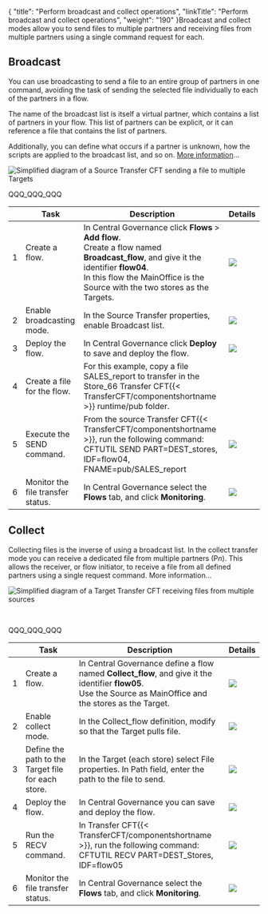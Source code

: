 {
    "title": "Perform broadcast and collect operations",
    "linkTitle": "Perform broadcast and collect operations",
    "weight": "190"
}Broadcast and collect modes allow you to send files to multiple partners and receiving files from multiple partners using a single command request for each.

## Broadcast

You can use broadcasting to send a file to an entire group of partners in one command, avoiding the task of sending the selected file individually to each of the partners in a flow.

The name of the broadcast list is itself a virtual partner, which contains a list of partners in your flow. This list of partners can be explicit, or it can reference a file that contains the list of partners.

Additionally, you can define what occurs if a partner is unknown, how the scripts are applied to the broadcast list, and so on. [More information](../../../concepts/transfer_command_overview/broadcast_collect)...

![Simplified diagram of a Source Transfer CFT sending a file to multiple Targets](/Images/TransferCFT/Broadcast_w_cg.png)

QQQ\_QQQ\_QQQ


|   | Task  | Description  | Details  |
| --- | --- | --- | --- |
| 1<br/> <br/>  | Create a flow.<br/> <br/> <br />  | In Central Governance click ****Flows**** &gt; ****Add flow****.<br/> Create a flow named ****Broadcast_flow****, and give it the identifier ****flow04****.<br/> In this flow the MainOffice is the Source with the two stores as the Targets. | <a href="../intro_cg_task_catalog/t_defineflow_broadcast">![](/Images/TransferCFT/mapArrow.png)</a>  |
| 2 | Enable broadcasting mode. | In the Source Transfer properties, enable Broadcast list. | <a href="../intro_cg_task_catalog/t_defineflow_broadcast#enable_broadcast_cg">![](/Images/TransferCFT/mapArrow.png)</a>  |
| 3 | Deploy the flow. | In Central Governance click ****Deploy**** to save and deploy the flow. | <a href="../intro_cg_task_catalog/t_savedeployflow">![](/Images/TransferCFT/mapArrow.png)</a>  |
| 4 | Create a file for the flow. | For this example, copy a file SALES_report to transfer in the Store_66 Transfer CFT{{< TransferCFT/componentshortname  >}} runtime/pub folder. |   |
| 5 | Execute the SEND command. | From the source Transfer CFT{{< TransferCFT/componentshortname  >}}, run the following command:<br/> CFTUTIL SEND PART=DEST_stores, IDF=flow04, FNAME=pub/SALES_report | <a href="../../../c_intro_userinterfaces/about_cftutil">![](/Images/TransferCFT/mapArrow.png)</a>  |
| 6  | Monitor the file transfer status.  | In Central Governance select the ****Flows**** tab, and click ****Monitoring****.  | <a href="../intro_cg_task_catalog/c_flow_monitoring">![](/Images/TransferCFT/mapArrow.png)</a>  |


## Collect

Collecting files is the inverse of using a broadcast list. In the collect transfer mode you can receive a dedicated file from multiple partners (P*n*). This allows the receiver, or flow initiator, to receive a file from all defined partners using a single request command. More information...

![Simplified diagram of a Target Transfer CFT receiving files from multiple sources](/Images/TransferCFT/TransferCFT_Collect_w_CG.png)

 

QQQ\_QQQ\_QQQ


|   |  Task  | Description  | Details  |
| --- | --- | --- | --- |
| 1<br/>  | Create a flow.<br/> <br />  | In Central Governance define a flow named ****Collect_flow****, and give it the identifier ****flow05****.<br/> Use the Source as MainOffice and the stores as the Target.<br />  | <a href="../intro_cg_task_catalog/t_define_simpleflow">![](/Images/TransferCFT/mapArrow.png)</a>  |
| 2 | Enable collect mode. | In the Collect_flow definition, modify so that the Target pulls file. | <a href="../intro_cg_task_catalog/t_defineflow_collect">![](/Images/TransferCFT/mapArrow.png)</a>  |
| 3 | Define the path to the Target file for each store.  | In the Target (each store) select File properties. In Path field, enter the path to the file to send. | <a href="../intro_cg_task_catalog/t_collect_target_properties">![](/Images/TransferCFT/mapArrow.png)</a>  |
| 4 | Deploy the flow. | In Central Governance you can save and deploy the flow. | <a href="../intro_cg_task_catalog/t_savedeployflow">![](/Images/TransferCFT/mapArrow.png)</a>  |
| 5 | Run the RECV command. | In Transfer CFT{{< TransferCFT/componentshortname  >}}, run the following command:<br /> CFTUTIL RECV PART=DEST_Stores, IDF=flow05  | <a href="../../../c_intro_userinterfaces/about_cftutil">![](/Images/TransferCFT/mapArrow.png)</a>  |
| 6 | Monitor the file transfer status. | In Central Governance select the ****Flows**** tab, and click ****Monitoring****. | <a href="../intro_cg_task_catalog/c_flow_monitoring">![](/Images/TransferCFT/mapArrow.png)</a>  |

